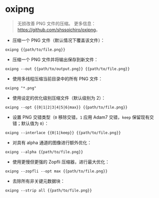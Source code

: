 # oxipng

> 无损改善 PNG 文件的压缩。
> 更多信息：<https://github.com/shssoichiro/oxipng>。

- 压缩一个 PNG 文件（默认情况下覆盖该文件）：

`oxipng {{path/to/file.png}}`

- 压缩一个 PNG 文件并将输出保存到新文件：

`oxipng --out {{path/to/output.png}} {{path/to/file.png}}`

- 使用多线程压缩当前目录中的所有 PNG 文件：

`oxipng "*.png"`

- 使用设定的优化级别压缩文件（默认级别为 2）：

`oxipng --opt {{0|1|2|3|4|5|6|max}} {{path/to/file.png}}`

- 设置 PNG 交错类型（`0` 移除交错，`1` 应用 Adam7 交错，`keep` 保留现有交错；默认值为 `0`）：

`oxipng --interlace {{0|1|keep}} {{path/to/file.png}}`

- 对具有 alpha 通道的图像进行额外优化：

`oxipng --alpha {{path/to/file.png}}`

- 使用更慢但更强的 Zopfli 压缩器，进行最大优化：

`oxipng --zopfli --opt max {{path/to/file.png}}`

- 去除所有非关键元数据块：

`oxipng --strip all {{path/to/file.png}}`